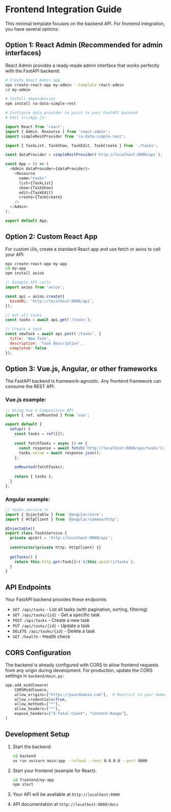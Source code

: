 # Frontend Integration Guide

This minimal template focuses on the backend API. For frontend integration, you have several options:

## Option 1: React Admin (Recommended for admin interfaces)

React Admin provides a ready-made admin interface that works perfectly with the FastAPI backend:

```bash
# Create React Admin app
npx create-react-app my-admin --template react-admin
cd my-admin

# Install dependencies
npm install ra-data-simple-rest

# Configure data provider to point to your FastAPI backend
# Edit src/App.js:
```

```javascript
import React from 'react';
import { Admin, Resource } from 'react-admin';
import simpleRestProvider from 'ra-data-simple-rest';

import { TaskList, TaskShow, TaskEdit, TaskCreate } from './tasks';

const dataProvider = simpleRestProvider('http://localhost:8000/api');

const App = () => (
  <Admin dataProvider={dataProvider}>
    <Resource 
      name="tasks" 
      list={TaskList} 
      show={TaskShow} 
      edit={TaskEdit} 
      create={TaskCreate} 
    />
  </Admin>
);

export default App;
```

## Option 2: Custom React App

For custom UIs, create a standard React app and use fetch or axios to call your API:

```bash
npx create-react-app my-app
cd my-app
npm install axios
```

```javascript
// Example API calls
import axios from 'axios';

const api = axios.create({
  baseURL: 'http://localhost:8000/api',
});

// Get all tasks
const tasks = await api.get('/tasks');

// Create a task
const newTask = await api.post('/tasks', {
  title: 'New Task',
  description: 'Task description',
  completed: false
});
```

## Option 3: Vue.js, Angular, or other frameworks

The FastAPI backend is framework-agnostic. Any frontend framework can consume the REST API:

### Vue.js example:
```javascript
// Using Vue 3 Composition API
import { ref, onMounted } from 'vue';

export default {
  setup() {
    const tasks = ref([]);
    
    const fetchTasks = async () => {
      const response = await fetch('http://localhost:8000/api/tasks');
      tasks.value = await response.json();
    };
    
    onMounted(fetchTasks);
    
    return { tasks };
  }
};
```

### Angular example:
```typescript
// tasks.service.ts
import { Injectable } from '@angular/core';
import { HttpClient } from '@angular/common/http';

@Injectable()
export class TasksService {
  private apiUrl = 'http://localhost:8000/api';
  
  constructor(private http: HttpClient) {}
  
  getTasks() {
    return this.http.get<Task[]>(`${this.apiUrl}/tasks`);
  }
}
```

## API Endpoints

Your FastAPI backend provides these endpoints:

- `GET /api/tasks` - List all tasks (with pagination, sorting, filtering)
- `GET /api/tasks/{id}` - Get a specific task
- `POST /api/tasks` - Create a new task
- `PUT /api/tasks/{id}` - Update a task
- `DELETE /api/tasks/{id}` - Delete a task
- `GET /health` - Health check

## CORS Configuration

The backend is already configured with CORS to allow frontend requests from any origin during development. For production, update the CORS settings in `backend/main.py`:

```python
app.add_middleware(
    CORSMiddleware,
    allow_origins=["https://yourdomain.com"],  # Restrict to your domain
    allow_credentials=True,
    allow_methods=["*"],
    allow_headers=["*"],
    expose_headers=["X-Total-Count", "Content-Range"],
)
```

## Development Setup

1. Start the backend:
   ```bash
   cd backend
   uv run uvicorn main:app --reload --host 0.0.0.0 --port 8000
   ```

2. Start your frontend (example for React):
   ```bash
   cd frontend/my-app
   npm start
   ```

3. Your API will be available at `http://localhost:8000`
4. API documentation at `http://localhost:8000/docs`